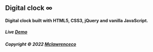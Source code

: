 ## Digital clock ∞

#### Digital clock built with HTML5, CSS3, jQuery and vanilla JavaScript.

##### Live [Demo](https://mclawrenceco.github.io/digital-clock/ "Click me! 🙃")


##### Copyright © 2022 [Mclawrenceco](https://github.com/mclawrenceco "Click me! 😎")
